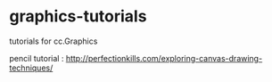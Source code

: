 # graphics-tutorials

tutorials for cc.Graphics

pencil tutorial : http://perfectionkills.com/exploring-canvas-drawing-techniques/
